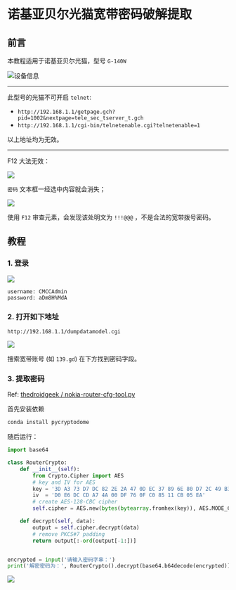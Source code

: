 # 诺基亚贝尔光猫宽带密码破解提取

## 前言

本教程适用于诺基亚贝尔光猫，型号 `G-140W`

![设备信息](img/02-info.jpg)

---

此型号的光猫不可开启 `telnet`:

* `http://192.168.1.1/getpage.gch?pid=1002&nextpage=tele_sec_tserver_t.gch`
* `http://192.168.1.1/cgi-bin/telnetenable.cgi?telnetenable=1`

以上地址均为无效。

---

F12 大法无效：

![](img/03-net-config.jpg)

`密码` 文本框一经选中内容就会消失；

![](img/04-net-inspect.jpg)

使用 `F12` 审查元素，会发现该处明文为 `!!!@@@`
，不是合法的宽带拨号密码。

## 教程

### 1. 登录

![](img/01-login.jpg)

```
username: CMCCAdmin
password: aDm8H%MdA
```

### 2. 打开如下地址

`http://192.168.1.1/dumpdatamodel.cgi`

![](img/05-dump.jpg)

搜索宽带账号
(如 `139.gd`)
在下方找到密码字段。

### 3. 提取密码

Ref:
[thedroidgeek / nokia-router-cfg-tool.py](https://gist.github.com/thedroidgeek/80c379aa43b71015d71da130f85a435a)

首先安装依赖

```bash
conda install pycryptodome
```

随后运行：

```python
import base64

class RouterCrypto:
    def __init__(self):
        from Crypto.Cipher import AES
        # key and IV for AES
        key = '3D A3 73 D7 DC 82 2E 2A 47 0D EC 37 89 6E 80 D7 2C 49 B3 16 29 DD C9 97 35 4B 84 03 91 77 9E A4'
        iv  = 'D0 E6 DC CD A7 4A 00 DF 76 0F C0 85 11 CB 05 EA'
        # create AES-128-CBC cipher
        self.cipher = AES.new(bytes(bytearray.fromhex(key)), AES.MODE_CBC, bytes(bytearray.fromhex(iv)))

    def decrypt(self, data):
        output = self.cipher.decrypt(data)
        # remove PKCS#7 padding
        return output[:-ord(output[-1:])]


encrypted = input('请输入密码字串：')
print('解密密码为：', RouterCrypto().decrypt(base64.b64decode(encrypted)).decode('UTF-8'))
```

![](img/06-decrypt.jpg)
